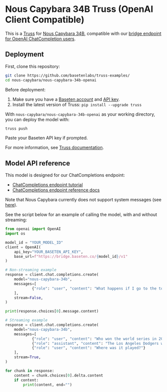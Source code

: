 # Nous Capybara 34B Truss (OpenAI Client Compatible)

This is a [Truss](https://truss.baseten.co/) for [Nous Capybara 34B](https://huggingface.co/NousResearch/Nous-Capybara-34B), compatible with our [bridge endpoint for OpenAI ChatCompletion users](https://docs.baseten.co/api-reference/openai).

## Deployment

First, clone this repository:

```sh
git clone https://github.com/basetenlabs/truss-examples/
cd nous-capybara/nous-capybara-34b-openai
```

Before deployment:

1. Make sure you have a [Baseten account](https://app.baseten.co/signup) and [API key](https://app.baseten.co/settings/account/api_keys).
2. Install the latest version of Truss: `pip install --upgrade truss`

With `nous-capybara/nous-capybara-34b-openai` as your working directory, you can deploy the model with:

```sh
truss push
```

Paste your Baseten API key if prompted.

For more information, see [Truss documentation](https://truss.baseten.co).

## Model API reference

This model is designed for our ChatCompletions endpoint:

- [ChatCompletions endpoint tutorial](https://www.baseten.co/blog/gpt-vs-mistral-migrate-to-open-source-llms-with-minor-code-changes/)
- [ChatCompletions endpoint reference docs](https://docs.baseten.co/api-reference/openai)

Note that Nous Capybara currently does not support system messages (see [here](https://huggingface.co/NousResearch/Nous-Capybara-34B/discussions/5)).

See the script below for an example of calling the model, with and without streaming:
```python
from openai import OpenAI
import os

model_id = "YOUR_MODEL_ID"
client = OpenAI(
    api_key="YOUR_BASETEN_API_KEY",
    base_url=f"https://bridge.baseten.co/{model_id}/v1"
)

# Non-streaming example
response = client.chat.completions.create(
    model="nous-capybara-34b",
    messages=[
            {"role": "user", "content": "What happens if I go to the top of the tallest mountain in California with a bucket of water and tip it over the highest cliff?"},
    ],
    stream=False,
)

print(response.choices[0].message.content)

# Streaming example
response = client.chat.completions.create(
    model="nous-capybara-34b",
    messages=[
            {"role": "user", "content": "Who won the world series in 2020?"},
            {"role": "assistant", "content": "The Los Angeles Dodgers won the World Series in 2020."},
            {"role": "user", "content": "Where was it played?"}
    ],
    stream=True,
)

for chunk in response:
    content = chunk.choices[0].delta.content
    if content:
        print(content, end="")
```
